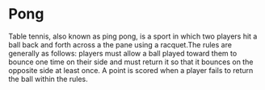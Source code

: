# Pong
Table tennis, also known as ping pong, is a sport in which two players hit a  ball back and forth across a the pane using a racquet.The rules are generally as follows: players must allow a ball played toward them to bounce one time on their side  and must return it so that it bounces on the opposite side at least once. A point is scored when a player fails to return the ball within the rules. 
